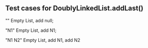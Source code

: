 ## Test cases for DoublyLinkedList.addLast()

"" Empty List, add null;

"N1" Empty List, add N1;

"N1 N2" Empty List, add N1, add N2
